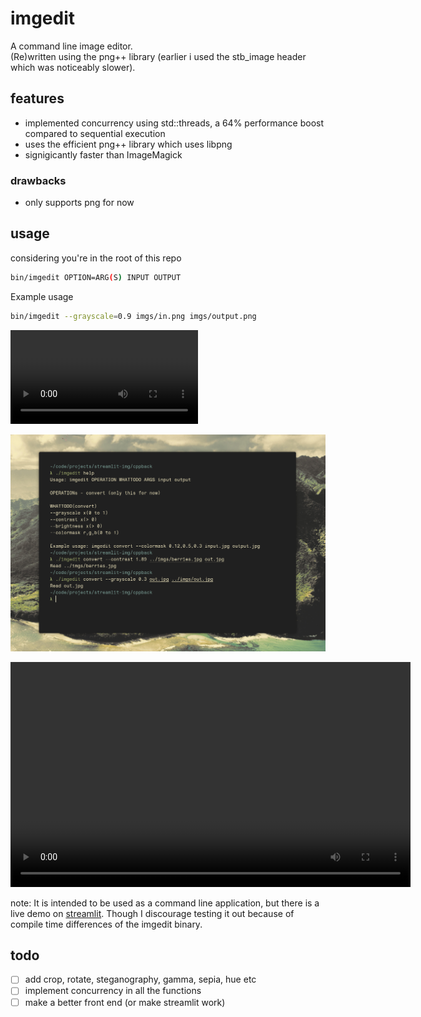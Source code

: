 # imgedit
A command line image editor.  
(Re)written using the png++ library (earlier i used the stb_image header which was noticeably slower).  

## features
- implemented concurrency using std::threads, a 64% performance boost compared to sequential execution  
- uses the efficient png++ library which uses libpng  
- signigicantly faster than ImageMagick  

### drawbacks
- only supports png for now  

## usage
considering you're in the root of this repo
```bash
bin/imgedit OPTION=ARG(S) INPUT OUTPUT
```
Example usage
```bash
bin/imgedit --grayscale=0.9 imgs/in.png imgs/output.png
```

![demo](imgs/demo.mp4)  

![demo](imgs/demo.png)  

<video width="640" height="360" controls>
  <source src="video.mp4" type="video/mp4">
  Your browser does not support the video tag.
</video>



note: It is intended to be used as a command line application, but there is a live demo on [streamlit](https://imgedit-savar.streamlit.app). Though I discourage testing it out because of compile time differences of the imgedit binary.  

## todo
- [ ] add crop, rotate, steganography, gamma, sepia, hue etc
- [ ] implement concurrency in all the functions
- [ ] make a better front end (or make streamlit work)
